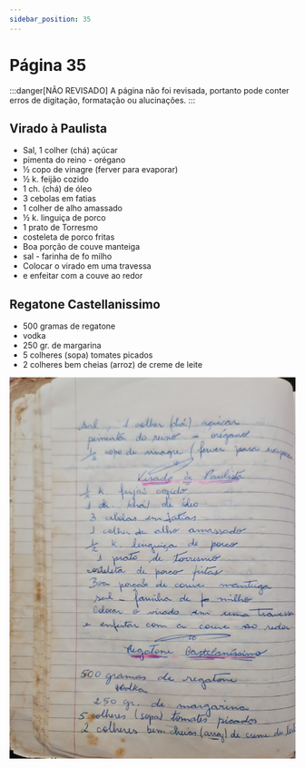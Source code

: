 ```yaml
---
sidebar_position: 35
---
```

# Página 35
:::danger[NÃO REVISADO]
A página não foi revisada, portanto pode conter erros de digitação, formatação ou alucinações.
:::
## Virado à Paulista

*   Sal, 1 colher (chá) açúcar
*   pimenta do reino - orégano
*   ½ copo de vinagre (ferver para evaporar)
*   ½ k. feijão cozido
*   1 ch. (chá) de óleo
*   3 cebolas em fatias
*   1 colher de alho amassado
*   ½ k. linguiça de porco
*   1 prato de Torresmo
*   costeleta de porco fritas
*   Boa porção de couve manteiga
*   sal - farinha de fo milho
*   Colocar o virado em uma travessa
*   e enfeitar com a couve ao redor

## Regatone Castellanissimo

*   500 gramas de regatone
*   vodka
*   250 gr. de margarina
*   5 colheres (sopa) tomates picados
*   2 colheres bem cheias (arroz) de creme de leite

![imagem base](./images/page_35.png)